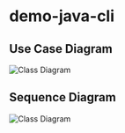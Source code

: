 # demo-java-cli

## Use Case Diagram
![Class Diagram](http://www.plantuml.com/plantuml/proxy?src=https://raw.githubusercontent.com/djvelimir/demo-java-cli/main/UML/UseCase.puml)

## Sequence Diagram
![Class Diagram](http://www.plantuml.com/plantuml/proxy?src=https://raw.githubusercontent.com/djvelimir/demo-java-cli/main/UML/Sequence.puml)
